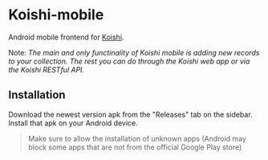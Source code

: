 # Koishi-mobile
Android mobile frontend for [Koishi](https://github.com/hendrychjan/koishi).

Note: _The main and only functinality of Koishi mobile is adding new records to your collection. The rest you can do through the Koishi web app or via the Koishi RESTful API._

## Installation
Download the newest version apk from the "Releases" tab on the sidebar. Install that apk on your Android device. 
> Make sure to allow the installation of unknown apps (Android may block some apps that are not from the official Google Play store)
